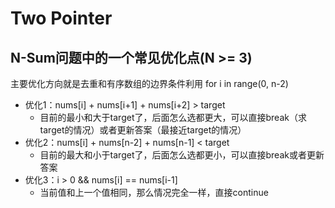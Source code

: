 # Two Pointer

## N-Sum问题中的一个常见优化点(N >= 3)

主要优化方向就是去重和有序数组的边界条件利用 for i in range(0, n-2)

- 优化1：nums[i] + nums[i+1] + nums[i+2] > target
  - 目前的最小和大于target了，后面怎么选都更大，可以直接break（求target的情况）或者更新答案（最接近target的情况）
- 优化2：nums[i] + nums[n-2] + nums[n-1] < target
  - 目前的最大和小于target了，后面怎么选都更小，可以直接break或者更新答案
- 优化3：i > 0 && nums[i] == nums[i-1]
  - 当前值和上一个值相同，那么情况完全一样，直接continue